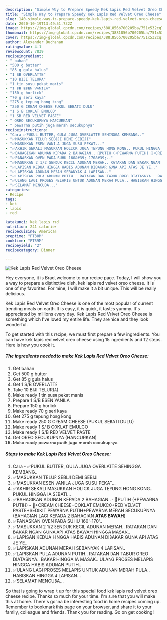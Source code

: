 ```yaml
---
description: "Simple Way to Prepare Speedy Kek Lapis Red Velvet Oreo Cheese"
title: "Simple Way to Prepare Speedy Kek Lapis Red Velvet Oreo Cheese"
slug: 140-simple-way-to-prepare-speedy-kek-lapis-red-velvet-oreo-cheese
date: 2020-10-19T13:49:51.732Z
image: https://img-global.cpcdn.com/recipes/3881856b700205ba/751x532cq70/kek-lapis-red-velvet-oreo-cheese-resipi-foto-utama.jpg
thumbnail: https://img-global.cpcdn.com/recipes/3881856b700205ba/751x532cq70/kek-lapis-red-velvet-oreo-cheese-resipi-foto-utama.jpg
cover: https://img-global.cpcdn.com/recipes/3881856b700205ba/751x532cq70/kek-lapis-red-velvet-oreo-cheese-resipi-foto-utama.jpg
author: Alexander Buchanan
ratingvalue: 4.1
reviewcount: 7839
recipeingredient:
- " bahan"
- "500 g butter"
- "85 g gula halus"
- "1 SB OVERLATTE"
- "10 BIJI TELURA"
- "1 tin susu pekat manis"
- "1 SB ESEN VANILA"
- "150 g horlick"
- "70 g seri kaya"
- "275 g tepung hong kong"
- "250 G CREAM CHEESE PUKUL SEBATI DULU"
- "1 S B COKLAT EMULCO"
- "1 SB RED VELVET PASTE"
- " OREO SECUKUPNYA HANCURKAN"
- " pewarna putih juga merah secukupnya"
recipeinstructions:
- "Cara ✅PUKUL BUTTER, GULA JUGA OVERLATTE SEHINGGA KEMBANG.."
- "✅MASUKKAN TELUR SEBIJI DEMI SEBIJI"
- "✅MASUKKAN ESEN VANILA JUGA SUSU PEKAT..."
- "✅AKHIR SEKALI MASUKKAN HOLICK JUGA TEPUNG HONG KONG.. PUKUL HINGGA IA SEBATI..."
- "✅BAHAGIKAN ADUNAN KEPADA 2 BAHAGIAN.. 🎈PUTIH (+PEWARNA PUTIH) 🎈+CREAM CHEESE+COKLAT EMUKCO+RED VELVET PASTE+SEDIKIT PEWARNA PUTIH+PEWARNA MERAH SECUKUPNYA (BAHAGIAN LAGI KEPADA 2 BAHAGIAN **ATAS BAWAH**)"
- "✅PANASKAN OVEN PADA SUHU 160&#39;-170&#39;.."
- "✅MASUKKAN 2 1/2 SENDUK KECIL ADUNAN MERAH.. RATAKAN DAN BAKAR NGAN GUNA API ATAS BAWAH HINGGA MASAK.."
- "✅LAPISAN KEDUA HINGGA HABIS ADUNAN DIBAKAR GUNA API ATAS JE YE.."
- "✅LAPISKAN ADUNAN MERAH SEBANYAK 4 LAPISAN.."
- "✅LAPISKAN PULA ADUNAN PUTIH.. RATAKAN DAN TABUR OREO DIATASNYA.. BAKAR HINGGA IA MASAK.. ULANG PROSES MELAPIS HINGGA HABIS ADUNAN PUTIH.."
- "✅ULANG LAGI PROSES MELAPIS UNTUK ADUNAN MERAH PULA.. HABISKAN HINGGA 4 LAPISAN..."
- "✅SELAMAT MENCUBA..."
categories:
- Recipe
tags:
- kek
- lapis
- red

katakunci: kek lapis red 
nutrition: 241 calories
recipecuisine: American
preptime: "PT30M"
cooktime: "PT59M"
recipeyield: "2"
recipecategory: Dinner

---
```



![Kek Lapis Red Velvet Oreo Cheese](https://img-global.cpcdn.com/recipes/3881856b700205ba/751x532cq70/kek-lapis-red-velvet-oreo-cheese-resipi-foto-utama.jpg)

Hey everyone, it is Brad, welcome to our recipe page. Today, I will show you a way to prepare a distinctive dish, kek lapis red velvet oreo cheese. It is one of my favorites. For mine, I will make it a bit unique. This will be really delicious.



Kek Lapis Red Velvet Oreo Cheese is one of the most popular of current trending meals on earth. It is easy, it is quick, it tastes yummy. It's appreciated by millions every day. Kek Lapis Red Velvet Oreo Cheese is something which I've loved my entire life. They are nice and they look wonderful.


To get started with this recipe, we must first prepare a few ingredients. You can have kek lapis red velvet oreo cheese using 15 ingredients and 12 steps. Here is how you cook it.

<!--inarticleads1-->

##### The ingredients needed to make Kek Lapis Red Velvet Oreo Cheese:

1. Get  bahan
1. Get 500 g butter
1. Get 85 g gula halus
1. Get 1 S/B OVERLATTE
1. Take 10 BIJI TELUR(A)
1. Make ready 1 tin susu pekat manis
1. Prepare 1 S/B ESEN VANILA
1. Prepare 150 g horlick
1. Make ready 70 g seri kaya
1. Get 275 g tepung hong kong
1. Make ready 250 G CREAM CHEESE (PUKUL SEBATI DULU)
1. Make ready 1 S/ B COKLAT EMULCO
1. Make ready 1 S/B RED VELVET PASTE
1. Get  OREO SECUKUPNYA (HANCURKAN)
1. Make ready  pewarna putih juga merah secukupnya




<!--inarticleads2-->

##### Steps to make Kek Lapis Red Velvet Oreo Cheese:

1. Cara - ✅PUKUL BUTTER, GULA JUGA OVERLATTE SEHINGGA KEMBANG..
1. ✅MASUKKAN TELUR SEBIJI DEMI SEBIJI
1. ✅MASUKKAN ESEN VANILA JUGA SUSU PEKAT...
1. ✅AKHIR SEKALI MASUKKAN HOLICK JUGA TEPUNG HONG KONG.. PUKUL HINGGA IA SEBATI...
1. ✅BAHAGIKAN ADUNAN KEPADA 2 BAHAGIAN.. - 🎈PUTIH (+PEWARNA PUTIH) - 🎈+CREAM CHEESE+COKLAT EMUKCO+RED VELVET PASTE+SEDIKIT PEWARNA PUTIH+PEWARNA MERAH SECUKUPNYA (BAHAGIAN LAGI KEPADA 2 BAHAGIAN **ATAS BAWAH**)
1. ✅PANASKAN OVEN PADA SUHU 160&#39;-170&#39;..
1. ✅MASUKKAN 2 1/2 SENDUK KECIL ADUNAN MERAH.. RATAKAN DAN BAKAR NGAN GUNA API ATAS BAWAH HINGGA MASAK..
1. ✅LAPISAN KEDUA HINGGA HABIS ADUNAN DIBAKAR GUNA API ATAS JE YE..
1. ✅LAPISKAN ADUNAN MERAH SEBANYAK 4 LAPISAN..
1. ✅LAPISKAN PULA ADUNAN PUTIH.. RATAKAN DAN TABUR OREO DIATASNYA.. BAKAR HINGGA IA MASAK.. ULANG PROSES MELAPIS HINGGA HABIS ADUNAN PUTIH..
1. ✅ULANG LAGI PROSES MELAPIS UNTUK ADUNAN MERAH PULA.. HABISKAN HINGGA 4 LAPISAN...
1. ✅SELAMAT MENCUBA...




So that is going to wrap it up for this special food kek lapis red velvet oreo cheese recipe. Thanks so much for your time. I'm sure that you will make this at home. There's gonna be interesting food in home recipes coming up. Remember to bookmark this page on your browser, and share it to your family, colleague and friends. Thank you for reading. Go on get cooking!
